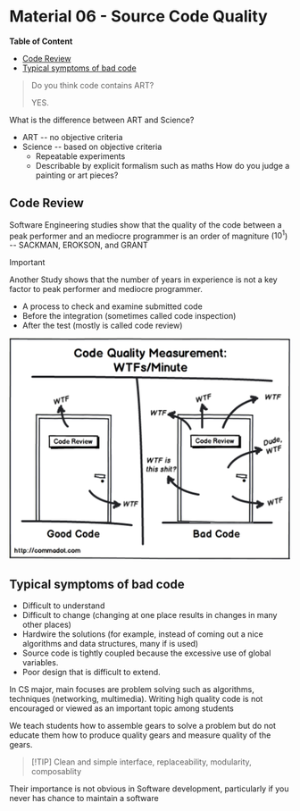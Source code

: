 # Material 06 - Source Code Quality <!-- omit in toc -->

**Table of Content**
- [Code Review](#code-review)
- [Typical symptoms of bad code](#typical-symptoms-of-bad-code)

> Do you think code contains ART?
> 
> YES.


What is the difference between ART and Science?
- ART -- no objective criteria
- Science -- based on objective criteria 
  - Repeatable experiments
  - Describable by explicit formalism such as maths 
How do you judge a painting or art pieces?


## Code Review


Software Engineering studies show that the quality of the code between a peak performer and an mediocre programmer is an order of magniture ($10^1$) -- SACKMAN, EROKSON, and GRANT

> [!IMPORTANT]
> Another Study shows that the number of years in experience is not a key factor to peak performer and mediocre programmer.


- A process to check and examine submitted code 
- Before the integration (sometimes called code inspection)
- After the test (mostly is called code review)

![alt text](./code-quality-measurement.png)


## Typical symptoms of bad code

- Difficult to understand
- Difficult to change (changing at one place results in changes in many other places) 
- Hardwire the solutions (for example, instead of coming out a nice algorithms and data structures, many if is used)
- Source code is tightly coupled because the excessive use of global variables.
- Poor design that is difficult to extend.

In CS major, main focuses are problem solving such as algorithms, techniques (networking, multimedia). Writing high quality code is not encouraged or viewed as an important topic among students

We teach students how to assemble gears to solve a problem but do not educate them how to produce quality gears and measure quality of the gears.

> [!TIP] Clean and simple interface, replaceability, modularity, composablity

Their importance is not obvious in Software development, particularly if you never has chance to maintain a software



